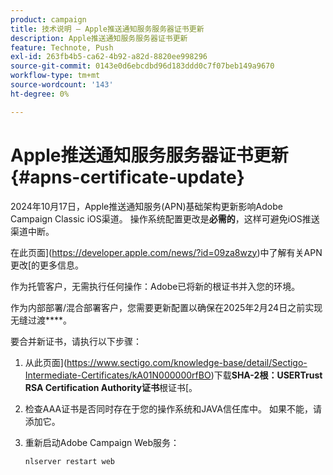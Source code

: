 ```yaml
---
product: campaign
title: 技术说明 — Apple推送通知服务服务器证书更新
description: Apple推送通知服务服务器证书更新
feature: Technote, Push
exl-id: 263fb4b5-ca62-4b92-a82d-8820ee998296
source-git-commit: 0143e0d6ebcdbd96d183ddd0c7f07beb149a9670
workflow-type: tm+mt
source-wordcount: '143'
ht-degree: 0%

---
```


# Apple推送通知服务服务器证书更新 {#apns-certificate-update}



2024年10月17日，Apple推送通知服务(APN)基础架构更新影响Adobe Campaign Classic iOS渠道。 操作系统配置更改是&#x200B;**必需的**，这样可避免iOS推送渠道中断。

在此页面](https://developer.apple.com/news/?id=09za8wzy)中了解有关APN更改[的更多信息。

作为托管客户，无需执行任何操作：Adobe已将新的根证书并入您的环境。

作为内部部署/混合部署客户，您需要更新配置以确保在2025年2月24日之前实现无缝过渡&#x200B;****。

要合并新证书，请执行以下步骤：

1. 从此页面](https://www.sectigo.com/knowledge-base/detail/Sectigo-Intermediate-Certificates/kA01N000000rfBO)下载&#x200B;**SHA-2根：USERTrust RSA Certification Authority证书**&#x200B;根证书[。

1. 检查AAA证书是否同时存在于您的操作系统和JAVA信任库中。 如果不能，请添加它。

1. 重新启动Adobe Campaign Web服务：

   ```
   nlserver restart web
   ```
